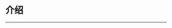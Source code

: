 <script setup>
import xiangxiao3 from './.vitepress/theme/components/me.vue'
</script>

# 介绍

---

<xiangxiao3 />
